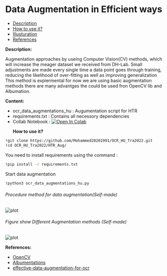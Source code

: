 # Data Augmentation in Efficient ways
<!DOCTYPE html>
<html>
<head>
</head>
<body>

<ul dir="auto">
<li><a href="#Description">Description</a></li>
<li><a href="#How to use it?">How to use it?</a></li>
<li><a href="#illusturation">Illusturation</a></li>
<li><a href="#references">References</a></li>
</ul>

**<p id="Description">Description:</p>**

Augmentation approaches by useing Computer Vision(CV) methods, which will increase the meager dataset we received from DH-Lab.
Small adjustments are made every single time a data point goes through training, reducing the likelihood of over-fitting as well as improving generalization
This method is expiermental for now we are using basic augmentation methods there are many advantges the could be used fron OpenCV lib and Albumation.

**Content:**

- ocr_data_augmentations_hu : Augumentation script for HTR 
- requirements.txt : Contains all necessory dependencies
- Collab Notebook : [![Open In Colab](https://colab.research.google.com/assets/colab-badge.svg)](https://colab.research.google.com/drive/1YA-VV-RZYf9MOV8a6b-kXtQyPdnOkG57?usp=sharing)
**<p id= "How to use it?"> How to use it?</p>**

~~~bash  
!git clone https://github.com/Mohammed20201991/OCR_HU_Tra2022.git
!cd OCR_HU_Tra2022/HTR_Aug/
~~~

<p>You need to install requirements using the command : </p>

~~~bash  
!pip install -r requirements.txt
~~~

Start data augmentation

~~~bash  
!python3 ocr_data_augmentations_hu.py
~~~

<h6 id="illusturation"> Procedure method for data augmentation(Self-made) </h6>

![plot]()

<h6> Figure show Different Augmentation methods (Self-made) </h6>

![plot]()
**<p id="references">References:</p>**
<ul dir="auto">
<li><a href="https://opencv.org/">OpenCV</a></li>
<li><a href="https://albumentations.ai">Albumentations</a></li>
<li><a href="https://towardsdatascience.com/effective-data-augmentation-for-ocr-8013080aa9fa">effective-data-augmentation-for-ocr</a></li>
</ul>
</html>
</body>